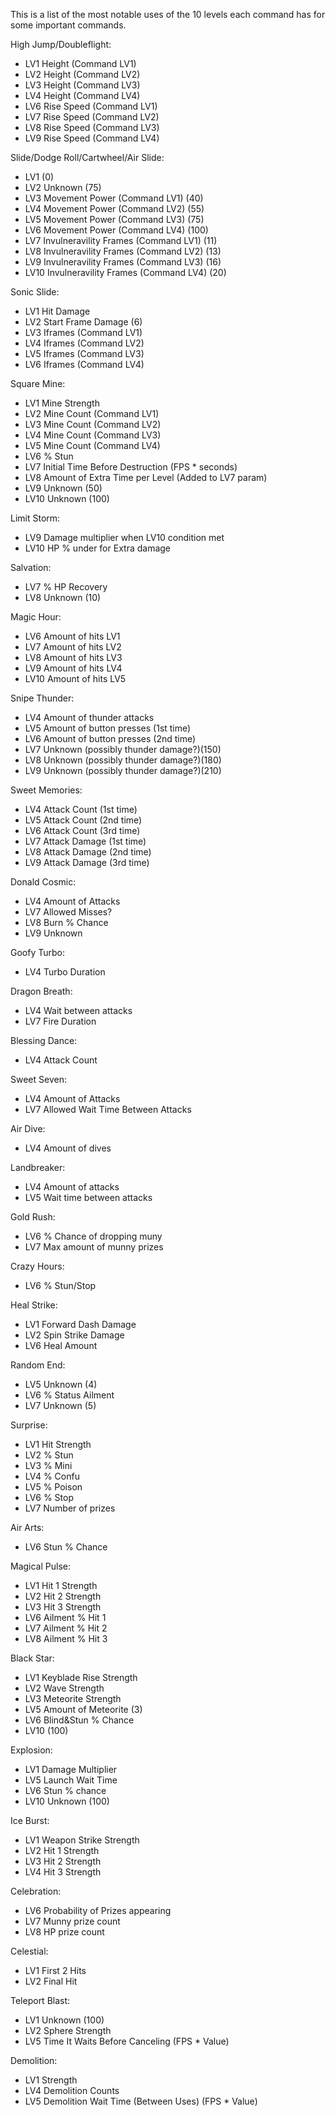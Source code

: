 This is a list of the most notable uses of the 10 levels each command has for some important commands.

High Jump/Doubleflight:
- LV1 Height (Command LV1)
- LV2 Height (Command LV2)
- LV3 Height (Command LV3)
- LV4 Height (Command LV4)
- LV6 Rise Speed (Command LV1)
- LV7 Rise Speed (Command LV2)
- LV8 Rise Speed (Command LV3)
- LV9 Rise Speed (Command LV4)

Slide/Dodge Roll/Cartwheel/Air Slide:
- LV1 (0)
- LV2 Unknown (75)
- LV3 Movement Power (Command LV1) (40)
- LV4 Movement Power (Command LV2) (55)
- LV5 Movement Power (Command LV3) (75)
- LV6 Movement Power (Command LV4) (100)
- LV7 Invulneravility Frames (Command LV1) (11)
- LV8 Invulneravility Frames (Command LV2) (13)
- LV9 Invulneravility Frames (Command LV3) (16)
- LV10 Invulneravility Frames (Command LV4) (20)

Sonic Slide:
- LV1 Hit Damage
- LV2 Start Frame Damage (6)
- LV3 Iframes (Command LV1)
- LV4 Iframes (Command LV2)
- LV5 Iframes (Command LV3)
- LV6 Iframes (Command LV4)

Square Mine:
- LV1 Mine Strength
- LV2 Mine Count (Command LV1)
- LV3 Mine Count (Command LV2)
- LV4 Mine Count (Command LV3)
- LV5 Mine Count (Command LV4)
- LV6 % Stun
- LV7 Initial Time Before Destruction (FPS * seconds)
- LV8 Amount of Extra Time per Level (Added to LV7 param)
- LV9 Unknown (50)
- LV10 Unknown (100)

Limit Storm:
- LV9 Damage multiplier when LV10 condition met
- LV10 HP % under for Extra damage

Salvation:
- LV7 % HP Recovery
- LV8 Unknown (10)

Magic Hour:
- LV6 Amount of hits LV1
- LV7 Amount of hits LV2
- LV8 Amount of hits LV3
- LV9 Amount of hits LV4
- LV10 Amount of hits LV5

Snipe Thunder:
- LV4 Amount of thunder attacks
- LV5 Amount of button presses (1st time)
- LV6 Amount of button presses (2nd time)
- LV7 Unknown (possibly thunder damage?)(150)
- LV8 Unknown (possibly thunder damage?)(180)
- LV9 Unknown (possibly thunder damage?)(210)

Sweet Memories:
- LV4 Attack Count (1st time)
- LV5 Attack Count (2nd time)
- LV6 Attack Count (3rd time)
- LV7 Attack Damage (1st time)
- LV8 Attack Damage (2nd time)
- LV9 Attack Damage (3rd time)

Donald Cosmic:
- LV4 Amount of Attacks
- LV7 Allowed Misses?
- LV8 Burn % Chance
- LV9 Unknown

Goofy Turbo:
- LV4 Turbo Duration

Dragon Breath:
- LV4 Wait between attacks
- LV7 Fire Duration

Blessing Dance:
- LV4 Attack Count

Sweet Seven:
- LV4 Amount of Attacks
- LV7 Allowed Wait Time Between Attacks

Air Dive:
- LV4 Amount of dives

Landbreaker:
- LV4 Amount of attacks
- LV5 Wait time between attacks

Gold Rush:
- LV6 % Chance of dropping muny
- LV7 Max amount of munny prizes

Crazy Hours:
- LV6 % Stun/Stop

Heal Strike:
- LV1 Forward Dash Damage
- LV2 Spin Strike Damage
- LV6 Heal Amount

Random End:
- LV5 Unknown (4)
- LV6 % Status Ailment
- LV7 Unknown (5)

Surprise:
- LV1 Hit Strength
- LV2 % Stun
- LV3 % Mini
- LV4 % Confu
- LV5 % Poison
- LV6 % Stop
- LV7 Number of prizes

Air Arts:
- LV6 Stun % Chance

Magical Pulse:
- LV1 Hit 1 Strength
- LV2 Hit 2 Strength
- LV3 Hit 3 Strength
- LV6 Ailment % Hit 1
- LV7 Ailment % Hit 2
- LV8 Ailment % Hit 3

Black Star:
- LV1 Keyblade Rise Strength
- LV2 Wave Strength
- LV3 Meteorite Strength
- LV5 Amount of Meteorite (3)
- LV6 Blind&Stun % Chance
- LV10 (100)

Explosion:
- LV1 Damage Multiplier
- LV5 Launch Wait Time
- LV6 Stun % chance
- LV10 Unknown (100)

Ice Burst:
- LV1 Weapon Strike Strength
- LV2 Hit 1 Strength
- LV3 Hit 2 Strength
- LV4 Hit 3 Strength

Celebration:
- LV6 Probability of Prizes appearing
- LV7 Munny prize count
- LV8 HP prize count

Celestial:
- LV1 First 2 Hits
- LV2 Final Hit

Teleport Blast:
- LV1 Unknown (100)
- LV2 Sphere Strength
- LV5 Time It Waits Before Canceling (FPS * Value)

Demolition:
- LV1 Strength
- LV4 Demolition Counts
- LV5 Demolition Wait Time (Between Uses) (FPS * Value)

